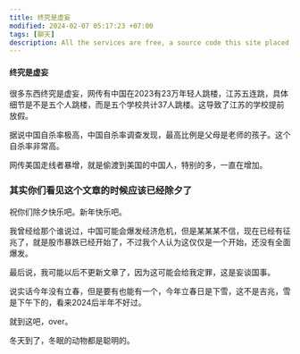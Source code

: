 ```yaml
---
title: 终究是虚妄
modified: 2024-02-07 05:17:23 +07:00
tags: [聊天]
description: All the services are free, a source code this site placed on github repository and intergration with netlify service, another service that you can use is github page for hosting your own static site.
---
```


####  终究是虚妄

很多东西终究是虚妄，网传有中国在2023有23万年轻人跳楼，江苏五连跳，具体细节是不是五个人跳楼，而是五个学校共计37人跳楼。这导致了江苏的学校提前放假。

据说中国自杀率极高，中国自杀率调查发现，最高比例是父母是老师的孩子。这个自杀率非常高。

网传美国走线者暴增，就是偷渡到美国的中国人，特别的多，一直在增加。

### 其实你们看见这个文章的时候应该已经除夕了

 祝你们除夕快乐吧。新年快乐吧。

我曾经给那个谁说过，中国可能会爆发经济危机，但是某某某不信，现在已经有征兆了，就是股市暴跌已经开始了，不过我个人认为这仅仅是一个开始，还没有全面爆发。

最后说，我可能以后不更新文章了，因为这可能会给我定罪，这是妄谈国事。

说实话今年没有立春，但是要有也能有一个，今年立春日是下雪，这不是吉兆，雪是下午下的，看来2024后半年不好过。

就到这吧，over。

冬天到了，冬眠的动物都是聪明的。







